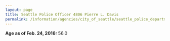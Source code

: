 ```yaml
---
layout: page
title: Seattle Police Officer 4806 Pierre L. Davis
permalink: /information/agencies/city_of_seattle/seattle_police_department/copbook/4806/
---
```


**Age as of Feb. 24, 2016:** 56.0

